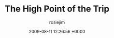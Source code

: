 ---
blog: travel
date: 2009-08-11 12:26:56 +0000
title: "The High Point of the Trip"
author: rosiejim
permalink: /china-2009/lhasa/the-high-point-of-the-trip/
---